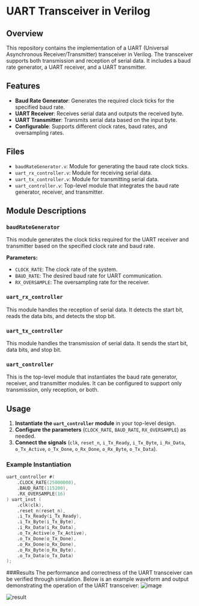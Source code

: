 # UART Transceiver in Verilog

## Overview

This repository contains the implementation of a UART (Universal Asynchronous Receiver/Transmitter) transceiver in Verilog. The transceiver supports both transmission and reception of serial data. It includes a baud rate generator, a UART receiver, and a UART transmitter.

## Features

- **Baud Rate Generator**: Generates the required clock ticks for the specified baud rate.
- **UART Receiver**: Receives serial data and outputs the received byte.
- **UART Transmitter**: Transmits serial data based on the input byte.
- **Configurable**: Supports different clock rates, baud rates, and oversampling rates.

## Files

- `baudRateGenerator.v`: Module for generating the baud rate clock ticks.
- `uart_rx_controller.v`: Module for receiving serial data.
- `uart_tx_controller.v`: Module for transmitting serial data.
- `uart_controller.v`: Top-level module that integrates the baud rate generator, receiver, and transmitter.

## Module Descriptions

### `baudRateGenerator`

This module generates the clock ticks required for the UART receiver and transmitter based on the specified clock rate and baud rate.

**Parameters:**
- `CLOCK_RATE`: The clock rate of the system.
- `BAUD_RATE`: The desired baud rate for UART communication.
- `RX_OVERSAMPLE`: The oversampling rate for the receiver.

### `uart_rx_controller`

This module handles the reception of serial data. It detects the start bit, reads the data bits, and detects the stop bit.

### `uart_tx_controller`

This module handles the transmission of serial data. It sends the start bit, data bits, and stop bit.

### `uart_controller`

This is the top-level module that instantiates the baud rate generator, receiver, and transmitter modules. It can be configured to support only transmission, only reception, or both.

## Usage

1. **Instantiate the `uart_controller` module** in your top-level design.
2. **Configure the parameters** (`CLOCK_RATE`, `BAUD_RATE`, `RX_OVERSAMPLE`) as needed.
3. **Connect the signals** (`clk`, `reset_n`, `i_Tx_Ready`, `i_Tx_Byte`, `i_Rx_Data`, `o_Tx_Active`, `o_Tx_Done`, `o_Rx_Done`, `o_Rx_Byte`, `o_Tx_Data`).

### Example Instantiation

```verilog
uart_controller #(
    .CLOCK_RATE(25000000),
    .BAUD_RATE(115200),
    .RX_OVERSAMPLE(16)
) uart_inst (
    .clk(clk),
    .reset_n(reset_n),
    .i_Tx_Ready(i_Tx_Ready),
    .i_Tx_Byte(i_Tx_Byte),
    .i_Rx_Data(i_Rx_Data),
    .o_Tx_Active(o_Tx_Active),
    .o_Tx_Done(o_Tx_Done),
    .o_Rx_Done(o_Rx_Done),
    .o_Rx_Byte(o_Rx_Byte),
    .o_Tx_Data(o_Tx_Data)
);
```
###Results The performance and correctness of the UART transceiver can be verified through simulation. Below is an example waveform and output demonstrating the operation of the UART transceiver:
![image](https://github.com/user-attachments/assets/91b5162c-6a54-4e3c-b2dd-b8a5e14ed263)


![result](https://github.com/user-attachments/assets/b43965e2-0431-446e-9f6a-15810eb70bcf)

